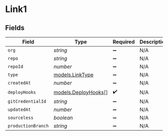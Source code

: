 # Link1


## Fields

| Field                                            | Type                                             | Required                                         | Description                                      |
| ------------------------------------------------ | ------------------------------------------------ | ------------------------------------------------ | ------------------------------------------------ |
| `org`                                            | *string*                                         | :heavy_minus_sign:                               | N/A                                              |
| `repo`                                           | *string*                                         | :heavy_minus_sign:                               | N/A                                              |
| `repoId`                                         | *number*                                         | :heavy_minus_sign:                               | N/A                                              |
| `type`                                           | [models.LinkType](../models/linktype.md)         | :heavy_minus_sign:                               | N/A                                              |
| `createdAt`                                      | *number*                                         | :heavy_minus_sign:                               | N/A                                              |
| `deployHooks`                                    | [models.DeployHooks](../models/deployhooks.md)[] | :heavy_check_mark:                               | N/A                                              |
| `gitCredentialId`                                | *string*                                         | :heavy_minus_sign:                               | N/A                                              |
| `updatedAt`                                      | *number*                                         | :heavy_minus_sign:                               | N/A                                              |
| `sourceless`                                     | *boolean*                                        | :heavy_minus_sign:                               | N/A                                              |
| `productionBranch`                               | *string*                                         | :heavy_minus_sign:                               | N/A                                              |